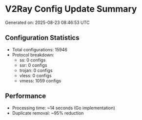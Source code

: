 # V2Ray Config Update Summary
Generated on: 2025-08-23 08:46:53 UTC

## Configuration Statistics
- Total configurations: 15946
- Protocol breakdown:
  - ss: 0 configs
  - ssr: 0 configs
  - trojan: 0 configs
  - vless: 0 configs
  - vmess: 1059 configs

## Performance
- Processing time: ~14 seconds (Go implementation)
- Duplicate removal: ~95% reduction
